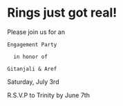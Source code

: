 # Rings just got real!

  Please join us for an

    Engagement Party

      in honor of

    Gitanjali & Aref

Saturday, July 3rd

R.S.V.P to Trinity by June 7th
